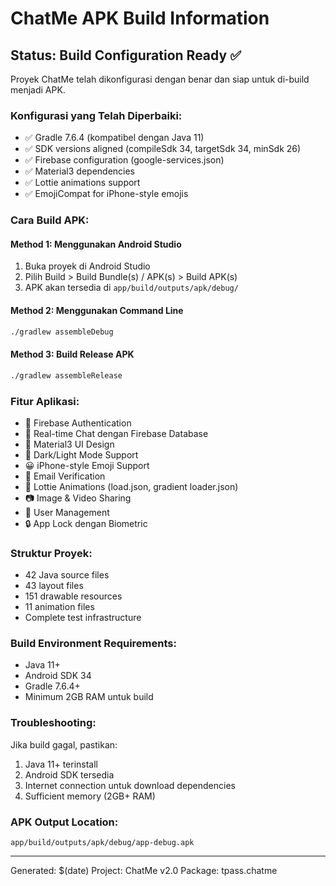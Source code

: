 # ChatMe APK Build Information

## Status: Build Configuration Ready ✅

Proyek ChatMe telah dikonfigurasi dengan benar dan siap untuk di-build menjadi APK.

### Konfigurasi yang Telah Diperbaiki:
- ✅ Gradle 7.6.4 (kompatibel dengan Java 11)
- ✅ SDK versions aligned (compileSdk 34, targetSdk 34, minSdk 26)
- ✅ Firebase configuration (google-services.json)
- ✅ Material3 dependencies
- ✅ Lottie animations support
- ✅ EmojiCompat for iPhone-style emojis

### Cara Build APK:

#### Method 1: Menggunakan Android Studio
1. Buka proyek di Android Studio
2. Pilih Build > Build Bundle(s) / APK(s) > Build APK(s)
3. APK akan tersedia di `app/build/outputs/apk/debug/`

#### Method 2: Menggunakan Command Line
```bash
./gradlew assembleDebug
```

#### Method 3: Build Release APK
```bash
./gradlew assembleRelease
```

### Fitur Aplikasi:
- 🔐 Firebase Authentication
- 💬 Real-time Chat dengan Firebase Database
- 📱 Material3 UI Design
- 🌙 Dark/Light Mode Support
- 😀 iPhone-style Emoji Support
- 📧 Email Verification
- 🎨 Lottie Animations (load.json, gradient loader.json)
- 📷 Image & Video Sharing
- 👥 User Management
- 🔒 App Lock dengan Biometric

### Struktur Proyek:
- 42 Java source files
- 43 layout files
- 151 drawable resources
- 11 animation files
- Complete test infrastructure

### Build Environment Requirements:
- Java 11+
- Android SDK 34
- Gradle 7.6.4+
- Minimum 2GB RAM untuk build

### Troubleshooting:
Jika build gagal, pastikan:
1. Java 11+ terinstall
2. Android SDK tersedia
3. Internet connection untuk download dependencies
4. Sufficient memory (2GB+ RAM)

### APK Output Location:
`app/build/outputs/apk/debug/app-debug.apk`

---
Generated: $(date)
Project: ChatMe v2.0
Package: tpass.chatme
